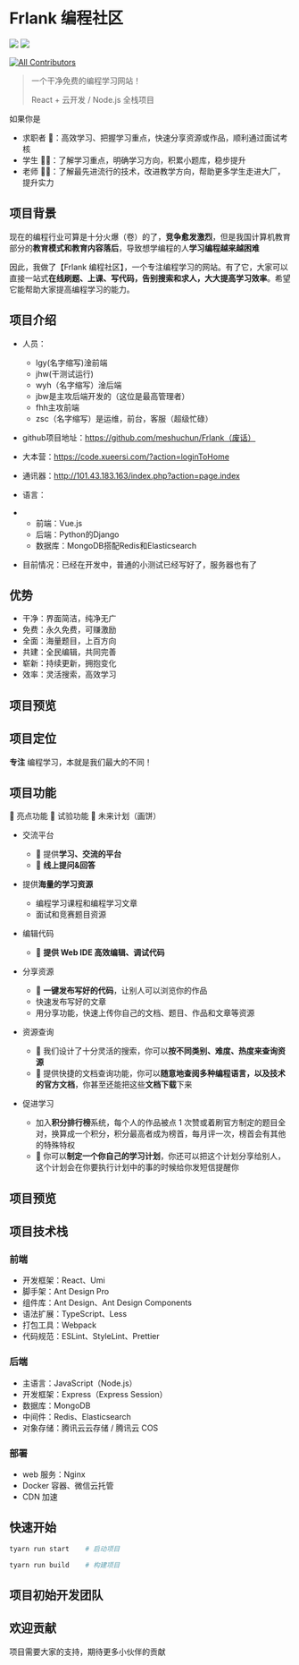 # Frlank 编程社区

![](https://img.shields.io/badge/React-%5E17.0.0-brightgreen) ![](https://img.shields.io/badge/Express-%5E4.17.2-yellow)

<!-- ALL-CONTRIBUTORS-BADGE:START - Do not remove or modify this section -->

[![All Contributors](https://img.shields.io/badge/all_contributors-2-orange.svg?style=flat-square)](#contributors-)

<!-- ALL-CONTRIBUTORS-BADGE:END -->

> 一个干净免费的编程学习网站！
>
> React + 云开发 / Node.js 全栈项目

如果你是

- 求职者 👨：高效学习、把握学习重点，快速分享资源或作品，顺利通过面试考核
- 学生 👨‍🎓：了解学习重点，明确学习方向，积累小题库，稳步提升
- 老师 👩‍🏫：了解最先进流行的技术，改进教学方向，帮助更多学生走进大厂，提升实力

## 项目背景

现在的编程行业可算是十分火爆（卷）的了，**竞争愈发激烈**，但是我国计算机教育部分的**教育模式和教育内容落后**，导致想学编程的人**学习编程越来越困难**

因此，我做了【Frlank 编程社区】，一个专注编程学习的网站。有了它，大家可以直接一站式**在线刷题、上课、写代码，告别搜索和求人，大大提高学习效率**。希望它能帮助大家提高编程学习的能力。

## 项目介绍

- 人员：

  - lgy(名字缩写)淦前端
  - jhw(干测试运行)
  - wyh（名字缩写）淦后端
  - jbw是主攻后端开发的（这位是最高管理者）
  - fhh主攻前端
  - zsc（名字缩写）是运维，前台，客服（超级忙碌）

- github项目地址：https://github.com/meshuchun/Frlank（废话）

- 大本营：https://code.xueersi.com/?action=loginToHome

- 通讯器：http://101.43.183.163/index.php?action=page.index

- 语言：
- 
  - 前端：Vue.js
  - 后端：Python的Django
  - 数据库：MongoDB搭配Redis和Elasticsearch

- 目前情况：已经在开发中，普通的小测试已经写好了，服务器也有了

## 优势

- 干净：界面简洁，纯净无广
- 免费：永久免费，可赚激励
- 全面：海量题目，上百方向
- 共建：全民编辑，共同完善
- 崭新：持续更新，拥抱变化
- 效率：灵活搜索，高效学习

## 项目预览

## 项目定位

**专注** 编程学习，本就是我们最大的不同！

## 项目功能

🌟 亮点功能 🧪 试验功能 🚀 未来计划（画饼）

- 交流平台

  - 🌟 提供**学习、交流的平台**
  - 🌟 **线上提问&回答**

- 提供**海量的学习资源**

  - 编程学习课程和编程学习文章
  - 面试和竞赛题目资源

- 编辑代码
  - 🌟 **提供 Web IDE 高效编辑、调试代码**
- 分享资源

  - 🌟 **一键发布写好的代码**，让别人可以浏览你的作品
  - 快速发布写好的文章
  - 用分享功能，快速上传你自己的文档、题目、作品和文章等资源

- 资源查询

  - 🌟 我们设计了十分灵活的搜索，你可以**按不同类别、难度、热度来查询资源**
  - 🌟 提供快捷的文档查询功能，你可以**随意地查阅多种编程语言，以及技术的官方文档**，你甚至还能把这些**文档下载**下来

- 促进学习
  - 加入**积分排行榜**系统，每个人的作品被点 1 次赞或着刷官方制定的题目全对，换算成一个积分，积分最高者成为榜首，每月评一次，榜首会有其他的特殊特权
  - 🌟 你可以**制定一个你自己的学习计划**，你还可以把这个计划分享给别人，这个计划会在你要执行计划中的事的时候给你发短信提醒你

## 项目预览

## 项目技术栈

### 前端

- 开发框架：React、Umi
- 脚手架：Ant Design Pro
- 组件库：Ant Design、Ant Design Components
- 语法扩展：TypeScript、Less
- 打包工具：Webpack
- 代码规范：ESLint、StyleLint、Prettier

### 后端

- 主语言：JavaScript（Node.js）
- 开发框架：Express（Express Session）
- 数据库：MongoDB
- 中间件：Redis、Elasticsearch
- 对象存储：腾讯云云存储 / 腾讯云 COS

### 部署

- web 服务：Nginx
- Docker 容器、微信云托管
- CDN 加速

## 快速开始

```bash
tyarn run start    # 启动项目
```

```bash
tyarn run build    # 构建项目
```

## 项目初始开发团队

## 欢迎贡献

项目需要大家的支持，期待更多小伙伴的贡献
